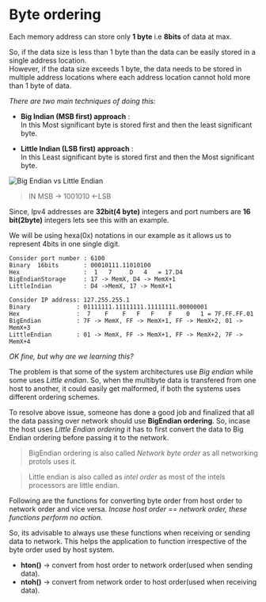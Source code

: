 # Byte ordering

Each memory address can store only **1 byte** i.e **8bits** of data at max.

So, if the data size is less than 1 byte than the data can be easily stored in a single address location.  
However, if the data size exceeds 1 byte, the data needs to be stored in multiple address locations where each address location cannot hold more than 1 byte of data.

*There are two main techniques of doing this:*
 
- **Big Indian (MSB first) approach** :  
In this Most significant byte is stored first and then the least significant byte.

- **Little Indian (LSB first) approach** :  
In this Least significant byte is stored first and then the Most significant byte.

![Big Endian vs Little Endian](http://www.emcu.it/C-for-Embedded/BI-LI.png)

> IN MSB -> 1001010 <-LSB

Since, Ipv4 addresses are **32bit(4 byte)** integers and port numbers are **16 bit(2byte)** integers lets see this with an example.

We will be using hexa(0x) notations in our example as it allows us to represent 4bits in one single digit.

```
Consider port number : 6100  
Binary  16bits       : 00010111.11010100
Hex                  :  1   7     D   4   = 17.D4
BigEndianStorage     : 17 -> MemX, D4 -> MemX+1
LittleIndian         : D4 ->MemX, 17 -> MemX+1
```
```
Consider IP address: 127.255.255.1
Binary             : 01111111.11111111.11111111.00000001
Hex                :  7    F    F   F   F    F    0   1 = 7F.FF.FF.01
BigEndian          : 7F -> MemX, FF -> MemX+1, FF -> MemX+2, 01 -> MemX+3
LittleEndian       : 01 -> MemX, FF -> MemX+1, FF -> MemX+2, 7F -> MemX+4
```

*OK fine, but why are we learning this?*

The problem is that some of the system architectures use *Big endian* while some uses *Little endian*. So, when the multibyte data is transfered from one host to another, it could easily get malformed, if both the systems uses different ordering schemes. 

To resolve above issue, someone has done a good job and finalized that all the data passing over network should use **BigEndian ordering**. 
So, incase the host uses *Little Endian ordering* it has to first convert the data to Big Endian ordering before passing it to the network. 

> BigEndian ordering is also called *Network byte order* as all networking protols uses it. 

> Little endian is also called as *intel order* as most of the intels processors are little endian.

Following are the functions for converting byte order from host order to network order and vice versa. 
*Incase host order == network order, these functions perform no action.*

So, its advisable to always use these functions when receiving or sending data to network. This helps the application to function irrespective of the byte order used by host system.

- **hton()** -> convert from host order to network order(used when sending data).
- **ntoh()** -> convert from network order to host order(used when receiving data).
